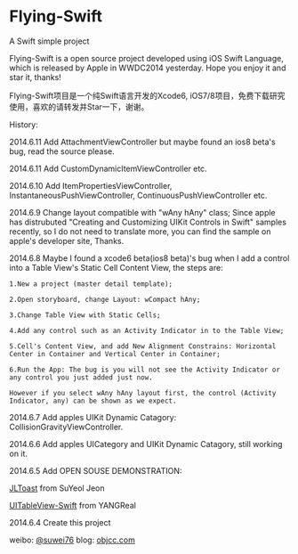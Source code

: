 Flying-Swift
============

A Swift simple project

Flying-Swift is a open source project developed using iOS Swift
Language, which is released by Apple in WWDC2014 yesterday. Hope you enjoy it and star it, thanks!

Flying-Swift项目是一个纯Swift语言开发的Xcode6, iOS7/8项目，免费下载研究使用，喜欢的请转发并Star一下，谢谢。

History:

2014.6.11 Add AttachmentViewController but maybe found an ios8 beta's bug, read the source please.

2014.6.11 Add CustomDynamicItemViewController etc.

2014.6.10 Add ItemPropertiesViewController, InstantaneousPushViewController, ContinuousPushViewController etc.

2014.6.9 Change layout compatible with "wAny hAny" class; Since apple has distrubuted "Creating and Customizing UIKit Controls in Swift" samples recently, so I do not need to translate more, you can find the sample on apple's developer site, Thanks.

2014.6.8 Maybe I found a xcode6 beta(ios8 beta)'s bug when I add a control into a Table View's Static Cell Content View, the steps are: 

    1.New a project (master detail template); 

    2.Open storyboard, change Layout: wCompact hAny; 

    3.Change Table View with Static Cells; 

    4.Add any control such as an Activity Indicator in to the Table View;

    5.Cell's Content View, and add New Alignment Constrains: Horizontal Center in Container and Vertical Center in Container;

    6.Run the App: The bug is you will not see the Activity Indicator or any control you just added just now.

    However if you select wAny hAny layout first, the control (Activity Indicator, any) can be shown as we expect.

2014.6.7 Add apples UIKit Dynamic Catagory: CollisionGravityViewController.

2014.6.6 Add apples UICategory and UIKit Dynamic Catagory, still working on it.

2014.6.5 Add OPEN SOUSE DEMONSTRATION: 

[JLToast] from SuYeol Jeon

[UITableView-Swift] from YANGReal

2014.6.4 Create this project 

weibo: [@suwei76][1]
blog: [objcc.com][2]

[1]: http://weibo.com/objcc "suwei76"
[2]: http://objcc.com "OBJCC.COM"
[JLToast]: https://github.com/devxoul/JLToast "JLToast"
[UITableView-Swift]: https://github.com/YANGReal/UITableView-Swift "UITableView-Swift"
